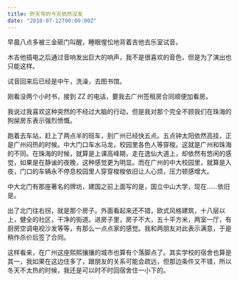 ```yaml
---
title: 昨天写的今天依然没发
date: "2010-07-12T00:00:00Z"
---
```


早晨八点多被三金砸门叫醒，睡眼惺忪地背着吉他去乐室试音。

木吉他插电之后通过音响发出巨大的响声，我不是很喜欢的音色，但是为了演出也只能这样。

试音回来后已经是中午，洗澡，去图书馆。

刚看没两个小时书，接到 ZZ 的电话，要我去广州签租房合同顺便加看房。

我说过我喜欢这种突然的不经过大脑的行动，但是我对那个完全不顾我们在珠海的狗屎房东表示强烈愤慨。

跑着去车站，赶上了两点半的班车，到广州已经快五点。五点钟太阳依然高挂，正是广州闷热的时候。中大门口车水马龙，校园里各色人等穿梭。这就是广州和珠海的不同。在珠海的时候，就算是上课高峰期，走在逸仙大道上，却依然有悠闲的感觉，如果是在静谧的夜晚，这种感觉更为明显。而在广州的中大校园里，就算是入夜，门口的车辆永不停息校园里人穿穿梭梭依旧让人心烦，压力顿感增大。

中大北门有那座著名的牌坊，建国之前上面写的是，国立中山大学，现在……依旧是。

出了北门往右拐，就是那个房子。外面看起来还不错，欧式风格建筑，十八层以上，健全的社区，干净的街道。进房子里，房子不大，五十平方米，两室一厅，有厨房空调电视沙发等等，有那么一点点家的感觉。我和两朋友对此表示满意，于是稍作杀价后签了合同。

这样看来，在广州这座熙熙攘攘的城市也算有个落脚点了。其实学校的宿舍也算是其一，我如果在这边住多了，跟朋友的关系可能会疏远，但那边条件又不错，所以冬天不太热的时候，我还是可以时不时回宿舍住一小下的。
